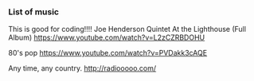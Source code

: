 ### List of music 
This is good for coding!!!!
Joe Henderson Quintet At the Lighthouse (Full Album)
https://www.youtube.com/watch?v=L2zCZRBDOHU

80's pop
https://www.youtube.com/watch?v=PVDakk3cAQE


Any time, any country.
http://radiooooo.com/